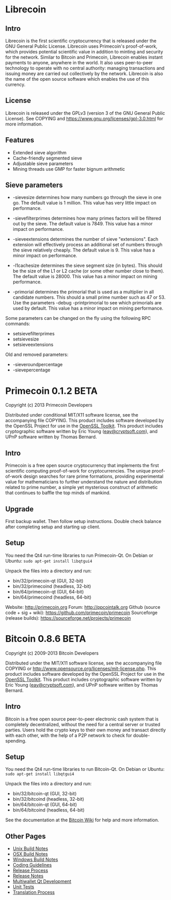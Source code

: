 Librecoin
=========

Intro
-----

Librecoin is the first scientific cryptocurrency that is released under the GNU
General Public License. Librecoin uses Primecoin's proof-of-work, which
provides potential scientific value in addition to minting and security for the
network. Similar to Bitcoin and Primecoin, Librecoin enables instant payments
to anyone, anywhere in the world. It also uses peer-to-peer technology to
operate with no central authority: managing transactions and issuing money are
carried out collectively by the network. Librecoin is also the name of the open
source software which enables the use of this currency.

License
-------

Librecoin is released under the GPLv3 (version 3 of the GNU General Public
License). See COPYING and https://www.gnu.org/licenses/gpl-3.0.html for more
information.

Features
--------

 * Extended sieve algorithm
 * Cache-friendly segmented sieve
 * Adjustable sieve parameters
 * Mining threads use GMP for faster bignum arithmetic

Sieve parameters
----------------

 * -sievesize determines how many numbers go through the sieve in one go. The
default value is 1 million. This value has very little impact on performance.

 * -sievefilterprimes determines how many primes factors will be filtered out
by the sieve. The default value is 7849. This value has a minor impact on
performance.

 * -sieveextensions determines the number of sieve "extensions". Each extension
will effectively process an additional set of numbers through the sieve
relatively cheaply. The default value is 9. This value has a minor impact on
performance.

 * -l1cachesize determines the sieve segment size (in bytes). This should be
the size of the L1 or L2 cache (or some other number close to them). The
default value is 28000. This value has a minor impact on mining performance.

 * -primorial determines the primorial that is used as a multiplier in all
candidate numbers. This should a small prime number such as 47 or 53. Use the
parameters -debug -printprimorial to see which primorials are used by default.
This value has a minor impact on mining performance.

Some parameters can be changed on the fly using the following RPC commands:
 * setsievefilterprimes
 * setsievesize
 * setsieveextensions

Old and removed parameters:
 * -sieveroundpercentage
 * -sievepercentage

Primecoin 0.1.2 BETA
====================

Copyright (c) 2013 Primecoin Developers

Distributed under conditional MIT/X11 software license, see the accompanying
file COPYING.
This product includes software developed by the OpenSSL Project for use in the [OpenSSL Toolkit](http://www.openssl.org/). This product includes
cryptographic software written by Eric Young ([eay@cryptsoft.com](mailto:eay@cryptsoft.com)), and UPnP software written by Thomas Bernard.

Intro
---------------------
Primecoin is a free open source cryptocurrency that implements the first
scientific computing proof-of-work for cryptocurrencies. The unique
proof-of-work design searches for rare prime formations, providing
experimental value for mathematicians to further understand the nature and
distribution related to prime number, a simple yet mysterious construct of
arithmetic that continues to baffle the top minds of mankind.

Upgrade
--------------------
First backup wallet. Then follow setup instructions. Double check balance
after completing setup and starting up client.

Setup
--------------------
You need the Qt4 run-time libraries to run Primecoin-Qt. On Debian or Ubuntu:
        `sudo apt-get install libqtgui4`

Unpack the files into a directory and run:

- bin/32/primecoin-qt (GUI, 32-bit)
- bin/32/primecoind (headless, 32-bit)
- bin/64/primecoin-qt (GUI, 64-bit)
- bin/64/primecoind (headless, 64-bit)

Website: http://primecoin.org
Forum: http://ppcointalk.org
Github (source code + sig + wiki): https://github.com/primecoin/primecoin
Sourceforge (release builds): https://sourceforge.net/projects/primecoin



Bitcoin 0.8.6 BETA
====================

Copyright (c) 2009-2013 Bitcoin Developers

Distributed under the MIT/X11 software license, see the accompanying
file COPYING or http://www.opensource.org/licenses/mit-license.php.
This product includes software developed by the OpenSSL Project for use in the [OpenSSL Toolkit](http://www.openssl.org/). This product includes
cryptographic software written by Eric Young ([eay@cryptsoft.com](mailto:eay@cryptsoft.com)), and UPnP software written by Thomas Bernard.


Intro
---------------------
Bitcoin is a free open source peer-to-peer electronic cash system that is
completely decentralized, without the need for a central server or trusted
parties.  Users hold the crypto keys to their own money and transact directly
with each other, with the help of a P2P network to check for double-spending.


Setup
---------------------
You need the Qt4 run-time libraries to run Bitcoin-Qt. On Debian or Ubuntu:
	`sudo apt-get install libqtgui4`

Unpack the files into a directory and run:

- bin/32/bitcoin-qt (GUI, 32-bit)
- bin/32/bitcoind (headless, 32-bit)
- bin/64/bitcoin-qt (GUI, 64-bit)
- bin/64/bitcoind (headless, 64-bit)

See the documentation at the [Bitcoin Wiki](https://en.bitcoin.it/wiki/Main_Page)
for help and more information.


Other Pages
---------------------
- [Unix Build Notes](build-unix.md)
- [OSX Build Notes](build-osx.md)
- [Windows Build Notes](build-msw.md)
- [Coding Guidelines](coding.md)
- [Release Process](release-process.md)
- [Release Notes](release-notes.md)
- [Multiwallet Qt Development](multiwallet-qt.md)
- [Unit Tests](unit-tests.md)
- [Translation Process](translation_process.md)


